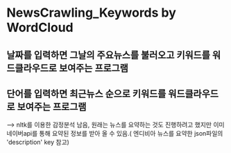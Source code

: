 # NewsCrawling_Keywords by WordCloud

## 날짜를 입력하면 그날의 주요뉴스를 불러오고 키워드를 워드클라우드로 보여주는 프로그램

## 단어를 입력하면 최근뉴스 순으로 키워드를 워드클라우드로 보여주는 프로그램

--> nltk를 이용한 감정분석 남음, 원래는 뉴스를 요약하는 것도 진행하려고 했지만 이미 네이버api를 통해 요약된 정보를 받아 올 수 있음.( 엔디비아 뉴스를 요약한 json파일의 'description' key 참고)
